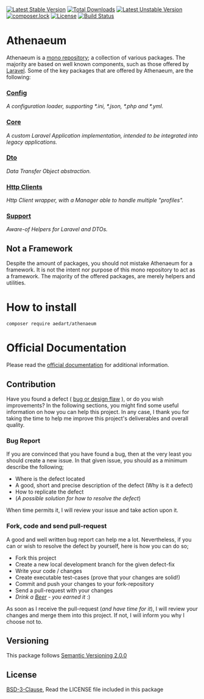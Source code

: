 [![Latest Stable Version](https://poser.pugx.org/aedart/athenaeum/v/stable)](https://packagist.org/packages/aedart/athenaeum)
[![Total Downloads](https://poser.pugx.org/aedart/athenaeum/downloads)](https://packagist.org/packages/aedart/athenaeum)
[![Latest Unstable Version](https://poser.pugx.org/aedart/athenaeum/v/unstable)](https://packagist.org/packages/aedart/athenaeum)
[![composer.lock](https://poser.pugx.org/aedart/athenaeum/composerlock)](https://packagist.org/packages/aedart/athenaeum)
[![License](https://poser.pugx.org/aedart/athenaeum/license)](https://packagist.org/packages/aedart/athenaeum)
[![Build Status](https://travis-ci.org/aedart/athenaeum.svg?branch=master)](https://travis-ci.org/aedart/athenaeum)

# Athenaeum

Athenaeum is a [mono repository](https://en.wikipedia.org/wiki/Monorepo); a collection of various packages. 
The majority are based on well known components, such as those offered by [Laravel](https://laravel.com/).
Some of the key packages that are offered by Athenaeum, are the following:

### [Config](https://aedart.github.io/athenaeum/archive/current/config/)

_A configuration loader, supporting *.ini, *.json, *.php and *.yml._

### [Core](https://aedart.github.io/athenaeum/archive/current/core/)

_A custom Laravel Application implementation, intended to be integrated into legacy applications._

### [Dto](https://aedart.github.io/athenaeum/archive/current/dto/)

_Data Transfer Object abstraction._

### [Http Clients](https://aedart.github.io/athenaeum/archive/current/http/clients/) 

_Http Client wrapper, with a Manager able to handle multiple "profiles"._

### [Support](https://aedart.github.io/athenaeum/archive/current/support/) 

_Aware-of Helpers for Laravel and DTOs._

## Not a Framework

Despite the amount of packages, you should not mistake Athenaeum for a framework.
It is not the intent nor purpose of this mono repository to act as a framework.
The majority of the offered packages, are merely helpers and utilities.

# How to install

```console
composer require aedart/athenaeum
```

# Official Documentation

Please read the [official documentation](https://aedart.github.io/athenaeum/) for additional information.

## Contribution

Have you found a defect ( [bug or design flaw](https://en.wikipedia.org/wiki/Software_bug) ), or do you wish improvements? In the following sections, you might find some useful information
on how you can help this project. In any case, I thank you for taking the time to help me improve this project's deliverables and overall quality.

### Bug Report

If you are convinced that you have found a bug, then at the very least you should create a new issue. In that given issue, you should as a minimum describe the following;

* Where is the defect located
* A good, short and precise description of the defect (Why is it a defect)
* How to replicate the defect
* (_A possible solution for how to resolve the defect_)

When time permits it, I will review your issue and take action upon it.

### Fork, code and send pull-request

A good and well written bug report can help me a lot. Nevertheless, if you can or wish to resolve the defect by yourself, here is how you can do so;

* Fork this project
* Create a new local development branch for the given defect-fix
* Write your code / changes
* Create executable test-cases (prove that your changes are solid!)
* Commit and push your changes to your fork-repository
* Send a pull-request with your changes
* _Drink a [Beer](https://en.wikipedia.org/wiki/Beer) - you earned it_ :)

As soon as I receive the pull-request (_and have time for it_), I will review your changes and merge them into this project. If not, I will inform you why I choose not to.

## Versioning

This package follows [Semantic Versioning 2.0.0](http://semver.org/)

## License

[BSD-3-Clause](http://spdx.org/licenses/BSD-3-Clause), Read the LICENSE file included in this package
